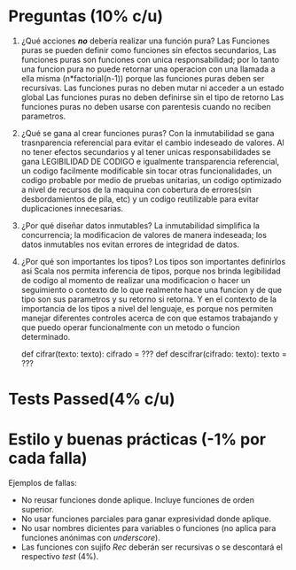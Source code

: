 # Preguntas (10% c/u)

1. ¿Qué acciones ***no*** debería realizar una función pura?
    Las Funciones puras se pueden definir como funciones sin efectos secundarios,
    Las  funciones puras son funciones con unica responsabilidad;
    por lo tanto una funcion pura no puede retornar una operacion con una llamada a ella misma (n*factorial(n-1)) porque las funciones
    puras deben ser recursivas.
    Las funciones puras no deben mutar ni acceder a un estado global
    Las funciones puras no deben definirse sin el tipo de retorno
    Las funciones puras no deben usarse con parentesis cuando no reciben parametros.


2. ¿Qué se gana al crear funciones puras?
    Con la inmutabilidad se gana trasnparencia referencial para evitar el cambio indeseado de valores.
    Al no tener efectos secundarios y al tener unicas responsabilidades se gana LEGIBILIDAD DE CODIGO e igualmente transparencia
    referencial, un codigo facilmente modificable sin tocar otras funcionalidades, un codigo probable por medio de pruebas unitarias,
    un codigo optimizado a nivel de recursos de la maquina con cobertura de errores(sin desbordamientos de pila, etc) y
    un codigo reutilizable para evitar duplicaciones innecesarias.


3. ¿Por qué diseñar datos inmutables?
    La inmutabilidad simplifica la concurrencia; la modificacion de valores de manera indeseada; los datos inmutables nos
    evitan errores de integridad de datos.

4. ¿Por qué son importantes los tipos?
    Los tipos son importantes definirlos asi Scala nos permita inferencia de tipos, porque
    nos brinda legibilidad de codigo al momento de realizar una modificacion o hacer un seguimiento
    o contexto de lo que realmente hace una funcion y de que tipo son sus parametros y su retorno si retorna.
    Y en el contexto de la importancia de los tipos a nivel del lenguaje, es porque nos permiten manejar
    diferentes controles acerca de con que estamos trabajando y que puedo operar funcionalmente
    con un metodo o funcion determinado.

    def cifrar(texto: texto): cifrado = ???
    def descifrar(cifrado: texto): texto = ???

# Tests Passed(4% c/u) 

# Estilo y buenas prácticas (-1% por cada falla) 
Ejemplos de fallas:
- No reusar funciones donde aplique. Incluye funciones de orden superior.
- No usar funciones parciales para ganar expresividad donde aplique.
- No usar nombres dicientes para variables o funciones (no aplica para funciones anónimas con *underscore*).
- Las funciones con sujifo *Rec* deberán ser recursivas o se descontará el respectivo *test* (4%).